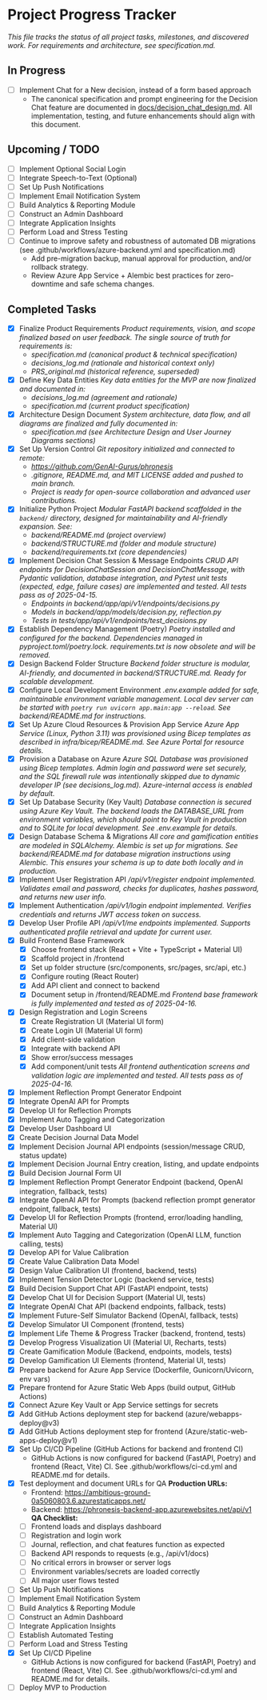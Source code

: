 # Project Progress Tracker

_This file tracks the status of all project tasks, milestones, and discovered work. For requirements and architecture, see specification.md._

## In Progress
- [ ] Implement Chat for a New decision, instead of a form based approach
    - The canonical specification and prompt engineering for the Decision Chat feature are documented in [docs/decision_chat_design.md](docs/decision_chat_design.md). All implementation, testing, and future enhancements should align with this document.

## Upcoming / TODO
- [ ] Implement Optional Social Login
- [ ] Integrate Speech-to-Text (Optional)
- [ ] Set Up Push Notifications
- [ ] Implement Email Notification System
- [ ] Build Analytics & Reporting Module
- [ ] Construct an Admin Dashboard
- [ ] Integrate Application Insights
- [ ] Perform Load and Stress Testing
- [ ] Continue to improve safety and robustness of automated DB migrations (see .github/workflows/azure-backend.yml and specification.md)
    - Add pre-migration backup, manual approval for production, and/or rollback strategy.
    - Review Azure App Service + Alembic best practices for zero-downtime and safe schema changes.

## Completed Tasks
- [x] Finalize Product Requirements
    *Product requirements, vision, and scope finalized based on user feedback. The single source of truth for requirements is:*
    - *specification.md (canonical product & technical specification)*
    - *decisions_log.md (rationale and historical context only)*
    - *PRS_original.md (historical reference, superseded)*
- [x] Define Key Data Entities
    *Key data entities for the MVP are now finalized and documented in:*
    - *decisions_log.md (agreement and rationale)*
    - *specification.md (current product specification)*
- [x] Architecture Design Document
    *System architecture, data flow, and all diagrams are finalized and fully documented in:*
    - *specification.md (see Architecture Design and User Journey Diagrams sections)*
- [x] Set Up Version Control
    *Git repository initialized and connected to remote:*
    - *https://github.com/GenAI-Gurus/phronesis*
    - *.gitignore, README.md, and MIT LICENSE added and pushed to main branch.*
    - *Project is ready for open-source collaboration and advanced user contributions.*
- [x] Initialize Python Project
    *Modular FastAPI backend scaffolded in the `backend/` directory, designed for maintainability and AI-friendly expansion. See:*
    - *backend/README.md (project overview)*
    - *backend/STRUCTURE.md (folder and module structure)*
    - *backend/requirements.txt (core dependencies)*
- [x] Implement Decision Chat Session & Message Endpoints
    *CRUD API endpoints for DecisionChatSession and DecisionChatMessage, with Pydantic validation, database integration, and Pytest unit tests (expected, edge, failure cases) are implemented and tested. All tests pass as of 2025-04-15.*
    - *Endpoints in backend/app/api/v1/endpoints/decisions.py*
    - *Models in backend/app/models/decision.py, reflection.py*
    - *Tests in tests/app/api/v1/endpoints/test_decisions.py*
- [x] Establish Dependency Management (Poetry)
    *Poetry installed and configured for the backend. Dependencies managed in pyproject.toml/poetry.lock. requirements.txt is now obsolete and will be removed.*
- [x] Design Backend Folder Structure
    *Backend folder structure is modular, AI-friendly, and documented in backend/STRUCTURE.md. Ready for scalable development.*
- [x] Configure Local Development Environment
    *.env.example added for safe, maintainable environment variable management. Local dev server can be started with `poetry run uvicorn app.main:app --reload`. See backend/README.md for instructions.*
- [x] Set Up Azure Cloud Resources & Provision App Service
    *Azure App Service (Linux, Python 3.11) was provisioned using Bicep templates as described in infra/bicep/README.md. See Azure Portal for resource details.*
- [x] Provision a Database on Azure
    *Azure SQL Database was provisioned using Bicep templates. Admin login and password were set securely, and the SQL firewall rule was intentionally skipped due to dynamic developer IP (see decisions_log.md). Azure-internal access is enabled by default.*
- [x] Set Up Database Security (Key Vault)
    *Database connection is secured using Azure Key Vault. The backend loads the DATABASE_URL from environment variables, which should point to Key Vault in production and to SQLite for local development. See .env.example for details.*
- [x] Design Database Schema & Migrations
    *All core and gamification entities are modeled in SQLAlchemy. Alembic is set up for migrations. See backend/README.md for database migration instructions using Alembic. This ensures your schema is up to date both locally and in production.*
- [x] Implement User Registration API
    */api/v1/register endpoint implemented. Validates email and password, checks for duplicates, hashes password, and returns new user info.*
- [x] Implement Authentication
    */api/v1/login endpoint implemented. Verifies credentials and returns JWT access token on success.*
- [x] Develop User Profile API
    */api/v1/me endpoints implemented. Supports authenticated profile retrieval and update for current user.*
- [x] Build Frontend Base Framework
    - [x] Choose frontend stack (React + Vite + TypeScript + Material UI)
    - [x] Scaffold project in /frontend
    - [x] Set up folder structure (src/components, src/pages, src/api, etc.)
    - [x] Configure routing (React Router)
    - [x] Add API client and connect to backend
    - [x] Document setup in /frontend/README.md
    *Frontend base framework is fully implemented and tested as of 2025-04-16.*
- [x] Design Registration and Login Screens
    - [x] Create Registration UI (Material UI form)
    - [x] Create Login UI (Material UI form)
    - [x] Add client-side validation
    - [x] Integrate with backend API
    - [x] Show error/success messages
    - [x] Add component/unit tests
    *All frontend authentication screens and validation logic are implemented and tested. All tests pass as of 2025-04-16.*
- [x] Implement Reflection Prompt Generator Endpoint
- [x] Integrate OpenAI API for Prompts
- [x] Develop UI for Reflection Prompts
- [x] Implement Auto Tagging and Categorization
- [x] Develop User Dashboard UI
- [x] Create Decision Journal Data Model
- [x] Implement Decision Journal API endpoints (session/message CRUD, status update)
- [x] Implement Decision Journal Entry creation, listing, and update endpoints
- [x] Build Decision Journal Form UI
- [x] Implement Reflection Prompt Generator Endpoint (backend, OpenAI integration, fallback, tests)
- [x] Integrate OpenAI API for Prompts (backend reflection prompt generator endpoint, fallback, tests)
- [x] Develop UI for Reflection Prompts (frontend, error/loading handling, Material UI)
- [x] Implement Auto Tagging and Categorization (OpenAI LLM, function calling, tests)
- [x] Develop API for Value Calibration
- [x] Create Value Calibration Data Model
- [x] Design Value Calibration UI (frontend, backend, tests)
- [x] Implement Tension Detector Logic (backend service, tests)
- [x] Build Decision Support Chat API (FastAPI endpoint, tests)
- [x] Develop Chat UI for Decision Support (Material UI, tests)
- [x] Integrate OpenAI Chat API (backend endpoints, fallback, tests)
- [x] Implement Future-Self Simulator Backend (OpenAI, fallback, tests)
- [x] Develop Simulator UI Component (frontend, tests)
- [x] Implement Life Theme & Progress Tracker (backend, frontend, tests)
- [x] Develop Progress Visualization UI (Material UI, Recharts, tests)
- [x] Create Gamification Module (Backend, endpoints, models, tests)
- [x] Develop Gamification UI Elements (frontend, Material UI, tests)
- [x] Prepare backend for Azure App Service (Dockerfile, Gunicorn/Uvicorn, env vars)
- [x] Prepare frontend for Azure Static Web Apps (build output, GitHub Actions)
- [x] Connect Azure Key Vault or App Service settings for secrets
- [x] Add GitHub Actions deployment step for backend (azure/webapps-deploy@v3)
- [x] Add GitHub Actions deployment step for frontend (Azure/static-web-apps-deploy@v1)
- [x] Set Up CI/CD Pipeline (GitHub Actions for backend and frontend CI)
    - GitHub Actions is now configured for backend (FastAPI, Poetry) and frontend (React, Vite) CI. See .github/workflows/ci-cd.yml and README.md for details.
- [x] Test deployment and document URLs for QA
    **Production URLs:**
    - Frontend: https://ambitious-ground-0a5060803.6.azurestaticapps.net/
    - Backend: https://phronesis-backend-app.azurewebsites.net/api/v1
    **QA Checklist:**
    - [ ] Frontend loads and displays dashboard
    - [ ] Registration and login work
    - [ ] Journal, reflection, and chat features function as expected
    - [ ] Backend API responds to requests (e.g., /api/v1/docs)
    - [ ] No critical errors in browser or server logs
    - [ ] Environment variables/secrets are loaded correctly
    - [ ] All major user flows tested
- [ ] Set Up Push Notifications
- [ ] Implement Email Notification System
- [ ] Build Analytics & Reporting Module
- [ ] Construct an Admin Dashboard
- [ ] Integrate Application Insights
- [ ] Establish Automated Testing
- [ ] Perform Load and Stress Testing
- [x] Set Up CI/CD Pipeline
    - GitHub Actions is now configured for backend (FastAPI, Poetry) and frontend (React, Vite) CI. See .github/workflows/ci-cd.yml and README.md for details.
- [ ] Deploy MVP to Production